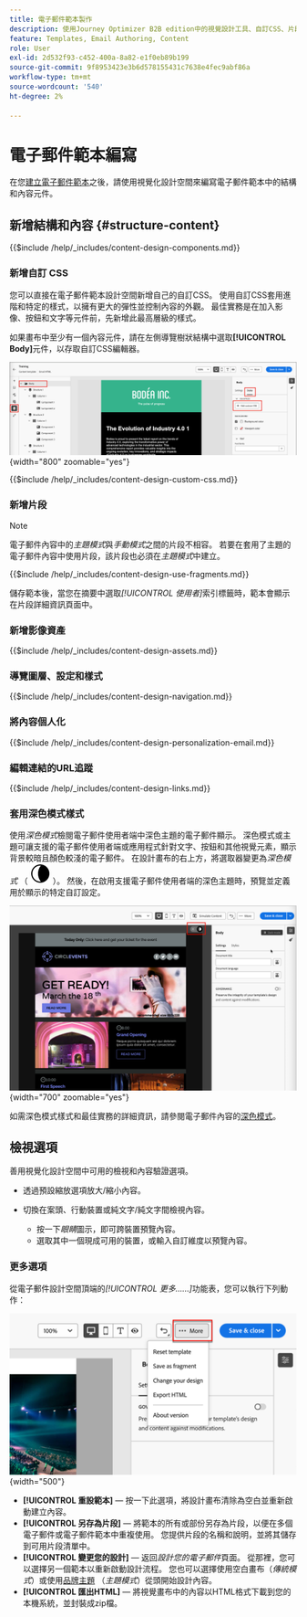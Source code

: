 ```yaml
---
title: 電子郵件範本製作
description: 使用Journey Optimizer B2B edition中的視覺設計工具、自訂CSS、片段及帳戶歷程的個人化，製作可重複使用的電子郵件範本。
feature: Templates, Email Authoring, Content
role: User
exl-id: 2d532f93-c452-400a-8a82-e1f0eb89b199
source-git-commit: 9f8953423e3b6d578155431c7638e4fec9abf86a
workflow-type: tm+mt
source-wordcount: '540'
ht-degree: 2%

---
```


# 電子郵件範本編寫

在您[建立電子郵件範本](./email-templates.md#create-an-email-template)之後，請使用視覺化設計空間來編寫電子郵件範本中的結構和內容元件。

## 新增結構和內容 {#structure-content}

{{$include /help/_includes/content-design-components.md}}

### 新增自訂 CSS

您可以直接在電子郵件範本設計空間新增自己的自訂CSS。 使用自訂CSS套用進階和特定的樣式，以擁有更大的彈性並控制內容的外觀。 最佳實務是在加入影像、按鈕和文字等元件前，先新增此最高層級的樣式。

如果畫布中至少有一個內容元件，請在左側導覽樹狀結構中選取&#x200B;**[!UICONTROL Body]**&#x200B;元件，以存取自訂CSS編輯器。

![存取內文樣式](./assets/email-template-body-styles.png){width="800" zoomable="yes"}

{{$include /help/_includes/content-design-custom-css.md}}

### 新增片段

>[!NOTE]
>
>電子郵件內容中的&#x200B;_主題模式_&#x200B;與&#x200B;_手動模式_&#x200B;之間的片段不相容。 若要在套用了主題的電子郵件內容中使用片段，該片段也必須在&#x200B;_主題模式_&#x200B;中建立。

{{$include /help/_includes/content-design-use-fragments.md}}

儲存範本後，當您在摘要中選取&#x200B;_[!UICONTROL 使用者]_&#x200B;索引標籤時，範本會顯示在片段詳細資訊頁面中。

### 新增影像資產

{{$include /help/_includes/content-design-assets.md}}

### 導覽圖層、設定和樣式

{{$include /help/_includes/content-design-navigation.md}}

### 將內容個人化

{{$include /help/_includes/content-design-personalization-email.md}}

### 編輯連結的URL追蹤

{{$include /help/_includes/content-design-links.md}}

### 套用深色模式樣式

使用&#x200B;_深色模式_&#x200B;檢閱電子郵件使用者端中深色主題的電子郵件顯示。 深色模式或主題可讓支援的電子郵件使用者端或應用程式針對文字、按鈕和其他視覺元素，顯示背景較暗且顏色較淺的電子郵件。 在設計畫布的右上方，將選取器變更為&#x200B;_深色模式_ （ ![深色模式圖示](../assets/do-not-localize/icon-content-dark-mode.svg) ）。 然後，在啟用支援電子郵件使用者端的深色主題時，預覽並定義用於顯示的特定自訂設定。

![電子郵件設計畫布顯示深色模式選擇器，電子郵件內容以深色模式顯示](./assets/email-color-mode-dark-selector.png){width="700" zoomable="yes"}

如需深色模式樣式和最佳實務的詳細資訊，請參閱電子郵件內容的[深色模式](./email-dark-mode.md)。

## 檢視選項

善用視覺化設計空間中可用的檢視和內容驗證選項。

* 透過預設縮放選項放大/縮小內容。

* 切換在案頭、行動裝置或純文字/純文字間檢視內容。
   * 按一下&#x200B;_眼睛_&#x200B;圖示，即可跨裝置預覽內容。
   * 選取其中一個現成可用的裝置，或輸入自訂維度以預覽內容。

### 更多選項

從電子郵件設計空間頂端的&#x200B;_[!UICONTROL 更多……]_&#x200B;功能表，您可以執行下列動作：

![按一下[更多]以存取範本動作](./assets/visual-designer-more-menu.png){width="500"}

* **[!UICONTROL 重設範本]** — 按一下此選項，將設計畫布清除為空白並重新啟動建立內容。
* **[!UICONTROL 另存為片段]** — 將範本的所有或部份另存為片段，以便在多個電子郵件或電子郵件範本中重複使用。 您提供片段的名稱和說明，並將其儲存到可用片段清單中。
* **[!UICONTROL 變更您的設計]** — 返回&#x200B;_設計您的電子郵件_&#x200B;頁面。 從那裡，您可以選擇另一個範本以重新啟動設計流程。 您也可以選擇使用空白畫布（_傳統模式_）或使用[品牌主題](./brand-themes.md) （_主題模式_）從頭開始設計內容。
* **[!UICONTROL 匯出HTML]** — 將視覺畫布中的內容以HTML格式下載到您的本機系統，並封裝成zip檔。
